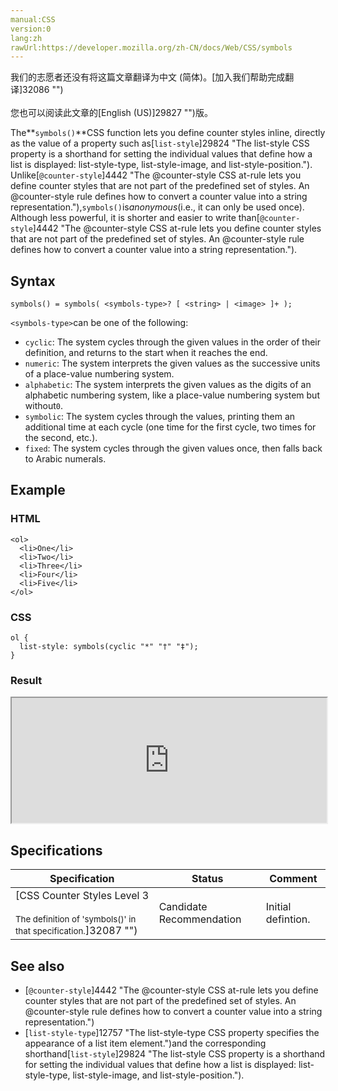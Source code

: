 ```yaml
---
manual:CSS
version:0
lang:zh
rawUrl:https://developer.mozilla.org/zh-CN/docs/Web/CSS/symbols
---
```




<bdi>我们的志愿者还没有将这篇文章翻译为<bdi>中文 (简体)</bdi>。[加入我们帮助完成翻译]32086 "")<br></br>您也可以阅读此文章的[English (US)]29827 "")版。</bdi>






The**`symbols()`**CSS function lets you define counter styles inline, directly as the value of a property such as[`list-style`]29824 "The list-style CSS property is a shorthand for setting the individual values that define how a list is displayed: list-style-type, list-style-image, and list-style-position."). Unlike[`@counter-style`]4442 "The @counter-style CSS at-rule lets you define counter styles that are not part of the predefined set of styles. An @counter-style rule defines how to convert a counter value into a string representation."),`symbols()`is*anonymous*(i.e., it can only be used once). Although less powerful, it is shorter and easier to write than[`@counter-style`]4442 "The @counter-style CSS at-rule lets you define counter styles that are not part of the predefined set of styles. An @counter-style rule defines how to convert a counter value into a string representation.").


## Syntax<a name="Syntax"></a>

```
symbols() = symbols( <symbols-type>? [ <string> | <image> ]+ );

```


`<symbols-type>`can be one of the following:


* `cyclic`: The system cycles through the given values in the order of their definition, and returns to the start when it reaches the end.
* `numeric`: The system interprets the given values as the successive units of a place-value numbering system.
* `alphabetic`: The system interprets the given values as the digits of an alphabetic numbering system, like a place-value numbering system but without`0`.
* `symbolic`: The system cycles through the values, printing them an additional time at each cycle (one time for the first cycle, two times for the second, etc.).
* `fixed`: The system cycles through the given values once, then falls back to Arabic numerals.

## Example<a name="Example"></a>

### HTML<a name="HTML"></a>

```
<ol>
  <li>One</li>
  <li>Two</li>
  <li>Three</li>
  <li>Four</li>
  <li>Five</li>
</ol>
```

### CSS<a name="CSS"></a>

```
ol {
  list-style: symbols(cyclic "*" "†" "‡");
}
```

### Result<a name="Result"></a>


<iframe src='https://mdn.mozillademos.org/en-US/docs/Web/CSS/symbols$samples/Example?revision=1333645' width='100%' height='200'></iframe>



## Specifications<a name="Specifications"></a>

Specification | Status | Comment 
 ---  |  ---  |  ---  | 
[CSS Counter Styles Level 3<br></br><small>The definition of &#39;symbols()&#39; in that specification.</small>]32087 "") | Candidate Recommendation | Initial defintion. 


## See also<a name="See_also"></a>

* [`@counter-style`]4442 "The @counter-style CSS at-rule lets you define counter styles that are not part of the predefined set of styles. An @counter-style rule defines how to convert a counter value into a string representation.")
* [`list-style-type`]12757 "The list-style-type CSS property specifies the appearance of a list item element.")and the corresponding shorthand[`list-style`]29824 "The list-style CSS property is a shorthand for setting the individual values that define how a list is displayed: list-style-type, list-style-image, and list-style-position.").



